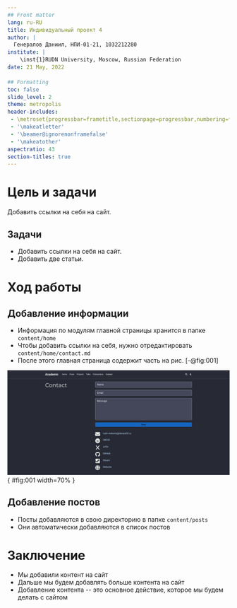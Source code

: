 ```yaml
---
## Front matter
lang: ru-RU
title: Индивидуальный проект 4
author: |
  Генералов Даниил, НПИ-01-21, 1032212280
institute: |
	\inst{1}RUDN University, Moscow, Russian Federation
date: 21 May, 2022

## Formatting
toc: false
slide_level: 2
theme: metropolis
header-includes: 
 - \metroset{progressbar=frametitle,sectionpage=progressbar,numbering=fraction}
 - '\makeatletter'
 - '\beamer@ignorenonframefalse'
 - '\makeatother'
aspectratio: 43
section-titles: true
---
```


# Цель и задачи

Добавить ссылки на себя на сайт.

## Задачи

  - Добавить ссылки на себя на сайт.
  - Добавить две статьи.

# Ход работы

## Добавление информации
  - Информация по модулям главной страницы хранится в папке `content/home`
  - Чтобы добавить ссылки на себя, нужно отредактировать `content/home/contact.md`
  - После этого главная страница содержит часть на рис. [-@fig:001]

![Ссылки на себя](../report/image/Screenshot_1.png){ #fig:001 width=70% }

## Добавление постов

- Посты добавляются в свою директорию в папке `content/posts`
- Они автоматически добавляются в список постов

# Заключение

- Мы добавили контент на сайт
- Дальше мы будем добавлять больше контента на сайт
- Добавление контента -- это основное действие, которое мы будем делать с сайтом